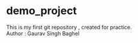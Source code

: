 # demo_project
This is my first git repository , created for practice.
<br>
Author : Gaurav Singh Baghel
